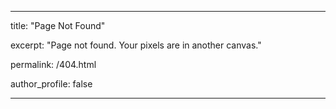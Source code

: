 ---
title: "Page Not Found"

excerpt: "Page not found. Your pixels are in another canvas."

permalink: /404.html

author_profile: false
___

<script>
 var GOOG_FIXURL_LANG = 'en';
 var GOOG_FIXURL_SITE = 'https://vic-dragon.github.io'
</script>
<script src="https://linkhelp.clients.google.com/tbproxy/lh/wm/fixurl.js">
</script>
